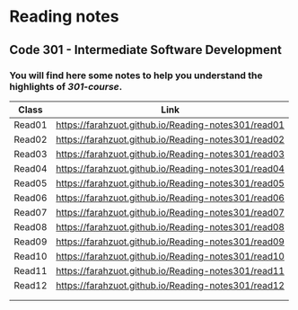 # Reading notes
## Code 301 - Intermediate Software Development

### You will find here some notes to help you understand the **highlights** of *301-course*.

| Class  |                      Link                             |
| ---    |  ---------------------------------------------------  |
| Read01 |  https://farahzuot.github.io/Reading-notes301/read01  |
| Read02 |  https://farahzuot.github.io/Reading-notes301/read02  |
| Read03 |  https://farahzuot.github.io/Reading-notes301/read03  |
| Read04 |  https://farahzuot.github.io/Reading-notes301/read04  |
| Read05 |  https://farahzuot.github.io/Reading-notes301/read05  |
| Read06 |  https://farahzuot.github.io/Reading-notes301/read06  |
| Read07 |  https://farahzuot.github.io/Reading-notes301/read07  |
| Read08 |  https://farahzuot.github.io/Reading-notes301/read08  |
| Read09 |  https://farahzuot.github.io/Reading-notes301/read09  |
| Read10 |  https://farahzuot.github.io/Reading-notes301/read10  |
| Read11 |  https://farahzuot.github.io/Reading-notes301/read11  |
| Read12 |  https://farahzuot.github.io/Reading-notes301/read12  |
|        |                                                       |
|        |                                                       |
